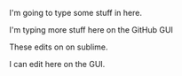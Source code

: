I'm going to type some stuff in here.

I'm typing more stuff here on the GitHub GUI

These edits on on sublime.

I can edit here on the GUI.
